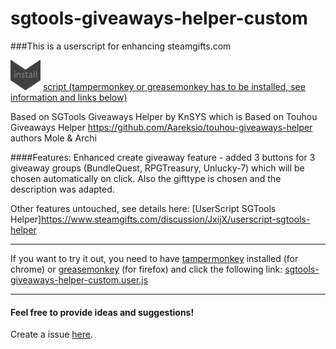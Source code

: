# sgtools-giveaways-helper-custom
###This is a userscript for enhancing steamgifts.com

[install-link]: https://github.com/Barokai/sgtools-giveaways-helper-custom/raw/master/sgtools-giveaways-helper-custom.user.js
[logo]: https://github.com/Barokai/psnprofiles-enhanced/raw/master/img/install48.png (install userscript)
[![alt text][logo]][install-link]  [script (tampermonkey or greasemonkey has to be installed, see information and links below)](https://github.com/Barokai/sgtools-giveaways-helper-custom/raw/master/sgtools-giveaways-helper-custom.user.js)

Based on SGTools Giveaways Helper by KnSYS
which is
Based on Touhou Giveaways Helper
https://github.com/Aareksio/touhou-giveaways-helper
authors  Mole & Archi

####Features:
Enhanced create giveaway feature - added 3 buttons for 3 giveaway groups (BundleQuest, RPGTreasury, Unlucky-7) which will be chosen automatically on click.
Also the gifttype is chosen and the description was adapted.

Other features untouched, see details here: [UserScript SGTools Helper]https://www.steamgifts.com/discussion/JxijX/userscript-sgtools-helper

---

If you want to try it out, you need to have [tampermonkey](https://chrome.google.com/webstore/detail/tampermonkey/dhdgffkkebhmkfjojejmpbldmpobfkfo?) installed (for chrome) or [greasemonkey](https://addons.mozilla.org/de/firefox/addon/greasemonkey/) (for firefox) and click the following link: [sgtools-giveaways-helper-custom.user.js](https://github.com/Barokai/sgtools-giveaways-helper-custom/raw/master/sgtools-giveaways-helper-custom.user.js)

---

#### Feel free to provide ideas and suggestions!
Create a issue [here](https://github.com/Barokai/sgtools-giveaways-helper-custom/issues/new).
